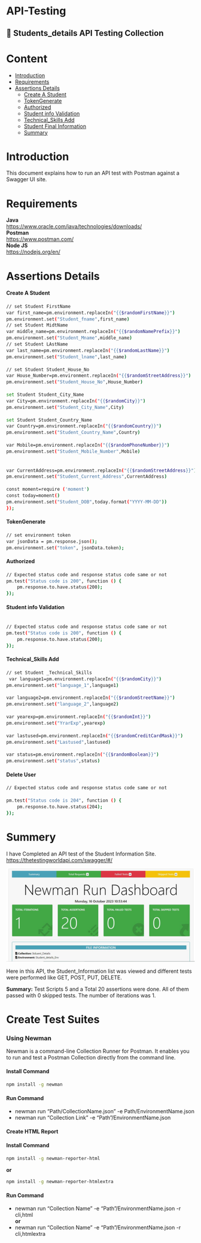 # API-Testing
## 🚀 Students_details API Testing Collection
# Content    
- [Introduction](https://github.com/Tashfiquzzaman/API-Testing#introduction)    
- [Requirements](https://github.com/Tashfiquzzaman/API-Testing#requirements)      
- [Assertions Details](https://github.com/Tashfiquzzaman/API-Testing#assertions-details)   
  - [Create A Student](https://github.com/Tashfiquzzaman/API-Testing#Create-A-Student)   
  - [TokenGenerate](https://github.com/Tashfiquzzaman/API-Testing#TokenGenerate)   
  - [Authorized](https://github.com/Tashfiquzzaman/API-Testing#Authorized)   
  - [Student info Validation](https://github.com/Tashfiquzzaman/API-Testing#Student-info-Validation)   
  - [Technical_Skills Add ](https://github.com/Tashfiquzzaman/API-Testing#Technical-Skills-Add )    
  - [Student Final Information](https://github.comTashfiquzzaman/API-Testing#Student-Final-Information)      
  - [Summary](https://github.com/Tashfiquzzaman/API-Testing#summery)    

# Introduction
This document explains how to run an API test with Postman against a Swagger UI site.    

# Requirements  
**Java**  
https://www.oracle.com/java/technologies/downloads/   
**Postman**   
https://www.postman.com/   
**Node JS**   
https://nodejs.org/en/    

# Assertions Details    
#### Create A Student        
```bash
// set Student FirstName
var first_name=pm.environment.replaceIn("{{$randomFirstName}}")
pm.environment.set("Student_fname",first_name)
// set Student MidtName
var middle_name=pm.environment.replaceIn("{{$randomNamePrefix}}")
pm.environment.set("Student_Mname",middle_name)
// set Student LAstName
var last_name=pm.environment.replaceIn("{{$randomLastName}}")
pm.environment.set("Student_lname",last_name)

// set Student Student_House_No
var House_Number=pm.environment.replaceIn("{{$randomStreetAddress}}")
pm.environment.set("Student_House_No",House_Number)

set Student Student_City_Name
var City=pm.environment.replaceIn("{{$randomCity}}")
pm.environment.set("Student_City_Name",City)

set Student Student_Country_Name
var Country=pm.environment.replaceIn("{{$randomCountry}}")
pm.environment.set("Student_Country_Name",Country)

var Mobile=pm.environment.replaceIn("{{$randomPhoneNumber}}")
pm.environment.set("Student_Mobile_Number",Mobile)


var CurrentAddress=pm.environment.replaceIn("{{$randomStreetAddress}}")
pm.environment.set("Student_Current_Address",CurrentAddress)

const moment=require ('moment')
const today=moment()
pm.environment.set("Student_DOB",today.format("YYYY-MM-DD"))
});
```  
#### TokenGenerate 
```bash   
// set environment token
var jsonData = pm.response.json();
pm.environment.set("token", jsonData.token);
```    
#### Authorized  
```bash
// Expected status code and response status code same or not
pm.test("Status code is 200", function () {
    pm.response.to.have.status(200);
});

```   
#### Student info Validation     
```bash

// Expected status code and response status code same or not
pm.test("Status code is 200", function () {
    pm.response.to.have.status(200);
});
```   
#### Technical_Skills Add    
```bash
// set Student _Technical_Skills 
 var language1=pm.environment.replaceIn("{{$randomCity}}")
pm.environment.set("language_1",language1)

var language2=pm.environment.replaceIn("{{$randomStreetName}}")
pm.environment.set("language_2",language2)

var yearexp=pm.environment.replaceIn("{{$randomInt}}")
pm.environment.set("YrarExp",yearexp)

var lastused=pm.environment.replaceIn("{{$randomCreditCardMask}}")
pm.environment.set("Lastused",lastused)

var status=pm.environment.replaceIn("{{$randomBoolean}}")
pm.environment.set("status",status)


```
#### Delete User   

```bash
// Expected status code and response status code same or not

pm.test("Status code is 204", function () {
    pm.response.to.have.status(204);
});
```
# Summery    
I have Completed an API test of the Student Information Site.   
https://thetestingworldapi.com/swagger/#/     
<p align="center">
  <img src="https://github.com/Tashfiquzzaman/API-Testing-/blob/78bf08dbda7dcb096d6a50edbb8becd8eb7020f9/Report/Capture.JPG" />
</p>
 
Here in this API, the Student_Information list was viewed and different tests were performed like GET, POST, PUT, DELETE.

**Summary:** Test Scripts 5 and a Total 20 assertions were done. All of them passed with 0 skipped tests. The number of iterations was 1.


# Create Test Suites   

### Using Newman   


  Newman is a command-line Collection Runner for Postman. It enables you to run and test a Postman Collection directly from the command line.
#### Install Command    
```bash
npm install -g newman    
```
#### Run Command    
- newman run “Path/CollectionName.json” -e Path/EnvironmentName.json
- newman run “Collection Link” -e “Path”/EnvironmentName.json    

#### Create HTML Report  
 
#### Install Command      
```bash
npm install -g newman-reporter-html
```
**or**   
```bash
npm install -g newman-reporter-htmlextra    
```
#### Run Command      
- newman run “Collection Name” -e “Path”/EnvironmentName.json -r cli,html    
**or**    
- newman run “Collection Name” -e “Path”/EnvironmentName.json -r cli,htmlextra    

